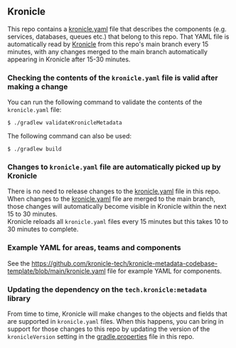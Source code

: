 ## Kronicle

This repo contains a [kronicle.yaml](kronicle.yaml) file that describes the components (e.g. services, databases, 
queues etc.) that belong to this repo.  That YAML file is automatically read by [Kronicle](https://kronicle.tech) from 
this repo's main branch every 15 minutes, with any changes merged to the main branch automatically appearing in 
Kronicle after 15-30 minutes.

### Checking the contents of the `kronicle.yaml` file is valid after making a change

You can run the following command to validate the contents of the `kronicle.yaml` file:

```shell
$ ./gradlew validateKronicleMetadata
```

The following command can also be used:

```shell
$ ./gradlew build
```

### Changes to `kronicle.yaml` file are automatically picked up by Kronicle

There is no need to release changes to the [kronicle.yaml](kronicle.yaml) file in this repo.
When changes to the [kronicle.yaml](kronicle.yaml) file are merged to the main branch,
those changes will automatically become visible in Kronicle within the next 15 to 30 minutes.  
Kronicle reloads all `kronicle.yaml` files every 15 minutes but this takes 10 to 30
minutes to complete.

### Example YAML for areas, teams and components

See the https://github.com/kronicle-tech/kronicle-metadata-codebase-template/blob/main/kronicle.yaml
file for example YAML for components.

### Updating the dependency on the `tech.kronicle:metadata` library

From time to time, Kronicle will make changes to the objects and fields that are supported in
`kronicle.yaml` files. When this happens, you can bring in support for those changes to this repo by
updating the version of the `kronicleVersion` setting in the [gradle.properties](gradle.properties)
file in this repo.
